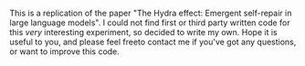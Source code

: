 This is a replication of the paper "The Hydra effect: Emergent self-repair in large language models". I could not find first or third party written code for this _very_ interesting experiment, so decided to write my own. Hope it is useful to you, and please feel freeto contact me if you've got any questions, or want to improve this code. 

